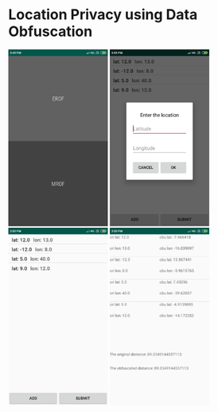 <h1> Location Privacy using Data Obfuscation </h1>


<img src = "/1.png" width = "200"> <img src = "/2.png" width = "200"> <img src = "/3.png" width = "200"> <img src = "/4.png" width = "200">
